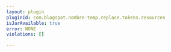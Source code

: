 ```yaml
---
layout: plugin
pluginId: com.blogspot.nombre-temp.replace.tokens.resources
isJarAvailable: true
error: NONE
violations: []

---
```

